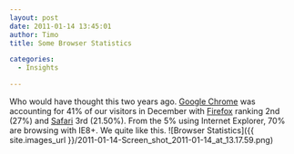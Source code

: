 ```yaml
---
layout: post
date: 2011-01-14 13:45:01
author: Timo
title: Some Browser Statistics

categories:
  - Insights

---
```


Who would have thought this two years ago. [Google Chrome](http://google.com/chrome) was accounting for 41% of our visitors in December with [Firefox](http://firefox.com) ranking 2nd (27%) and [Safari](http://apple.com/safari) 3rd (21.50%). From the 5% using Internet Explorer, 70% are browsing with IE8+.
We quite like this.
![Browser Statistics]({{ site.images_url }}/2011-01-14-Screen_shot_2011-01-14_at_13.17.59.png)

